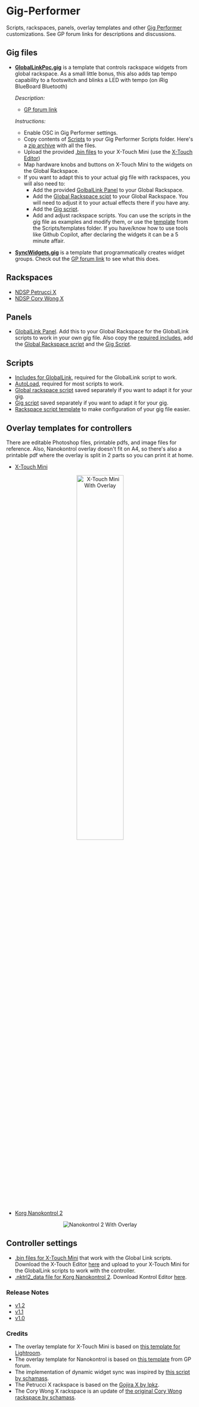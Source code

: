 <!-- markdownlint-disable MD007 -->
<!-- markdownlint-disable MD033 -->
# Gig-Performer

Scripts, rackspaces, panels, overlay templates and other [Gig Performer](https://gigperformer.com/) customizations. See GP forum links for descriptions and discussions.

## Gig files

- [**GlobalLinkPoc.gig**](bin/globallink_gig.zip) is a template that controls rackspace widgets from global rackspace. As a small little bonus, this also adds tap tempo capability to a footswitch and blinks a LED with tempo (on iRig BlueBoard Bluetooth)

    *Description:*

  - [GP forum link](https://community.gigperformer.com/t/20563)

  *Instructions:*

    - Enable OSC in Gig Performer settings.
    - Copy contents of [Scripts](Scripts/) to your Gig Performer Scripts folder. Here's a [zip archive](bin/globallink_scripts.zip) with all the files.
    - Upload the provided [.bin files](Controllers/Settings/X-Touch%20Mini) to your X-Touch Mini (use the [X-Touch Editor](https://www.behringer.com/product.html?modelCode=0808-AAF))
    - Map hardware knobs and buttons on X-Touch Mini to the widgets on the Global Rackspace.
    - If you want to adapt this to your actual gig file with rackspaces, you will also need to:
      - Add the provided [GolbalLink Panel](bin/globallink_panel.zip) to your Global Rackspace.
      - Add the [Global Rackspace scipt](Scripts/gl_global_rack.gpscript) to your Global Rackspace. You will need to adjust it to your actual effects there if you have any.
      - Add the [Gig script](Scripts/gl_gig.gpscript).
      - Add and adjust rackspace scripts. You can use the scripts in the gig file as examples and modify them, or use the [template](Scripts/templates/gl_rs_template.gpscript) from the Scripts/templates folder. If you have/know how to use tools like Github Copilot, after declaring the widgets it can be a 5 minute affair.

- [**SyncWidgets.gig**](bin/syncwidgets_gig.zip) is a template that programmatically creates widget groups. Check out the [GP forum link](https://community.gigperformer.com/t/assignable-widget-groups-with-a-gig-file-and-examples/20754) to see what this does.

## Rackspaces

- [NDSP Petrucci X](bin/petrucci_x_rack.zip)
- [NDSP Cory Wong X](bin/corywong_x_rack.zip)
<!-- - [NDSP Tom Morello]() (coming soon)
- [Global rackspace]() (coming soon) -->

## Panels

- [GlobalLink Panel](bin/globallink_panel.zip). Add this to your Global Rackspace for the GlobalLink scripts to work in your own gig file. Also copy the [required includes](Scripts/includes), add the [Global Rackspace script](Scripts/gl_global_rack.gpscript) and the [Gig Script](Scripts/gl_gig.gpscript).

## Scripts

- [Includes for GlobalLink](Scripts/includes), required for the GlobalLink script to work.
- [AutoLoad](Scripts/AutoLoad), required for most scripts to work.
- [Global rackspace script](Scripts/gl_global_rack.gpscript) saved separately if you want to adapt it for your gig.
- [Gig script](Scripts/gl_gig.gpscript) saved separately if you want to adapt it for your gig.
- [Rackspace script template](Scripts/templates/gl_rs_template.gpscript) to make configuration of your gig file easier.

## Overlay templates for controllers

There are editable Photoshop files, printable pdfs, and image files for reference. Also, Nanokontrol overlay doesn't fit on A4, so there's also a printable pdf where the overlay is split in 2 parts so you can print it at home.

- [X-Touch Mini](Controllers/Overlays/X-Touch%20Mini)

<div style="text-align: center">
<img src="./Controllers/Overlays/X-Touch%20Mini/gl%20overlay%20x-touch%20mini%204.png" alt="X-Touch Mini With Overlay" style="width: 50%">
</div>

- [Korg Nanokontrol 2](Controllers/Overlays/Nanokontrol%202)

<div style="text-align: center">
<img src ="./Controllers/Overlays/Nanokontrol%202/nanoKONTROL2-Skin-ver-10.png" alt = "Nanokontrol 2 With Overlay">
</div>

## Controller settings

- [.bin files for X-Touch Mini](Controllers/Settings/X-Touch%20Mini) that work with the Global Link scripts. Download the X-Touch Editor [here](https://www.behringer.com/product.html?modelCode=0808-AAF) and upload to your X-Touch Mini for the GlobalLink scripts to work with the controller.
- [.nktrl2_data file for Korg Nanokontrol 2](Controllers/Settings/Nanokontrol%202/nanokontrol2%20default.nktrl2_data). Download Kontrol Editor [here](https://www.korg.com/us/support/download/software/1/133/1355/).

### Release Notes

- [v1.2](RELEASE_NOTES.md#version-12)
- [v1.1](RELEASE_NOTES.md#version-11)
- [v1.0](RELEASE_NOTES.md#version-10)

### Credits

- The overlay template for X-Touch Mini is based on [this template for Lightroom](https://drive.google.com/uc?export=download&id=1ETpBydF9yPbNrgkYw7VU5eQ0otGsZAkH).
- The overlay template for Nanokontrol is based on [this template](https://community.gigperformer.com/t/nanokontrol-2-skin-template-for-you/13095) from GP forum.
- The implementation of dynamic widget sync was inspired by [this script by schamass](https://community.gigperformer.com/t/move-multiple-faders-relatively-with-one-single-knob-dca-like/10757).
- The Petrucci X rackspace is based on the [Gojira X by Ipkz](https://community.gigperformer.com/t/rackspace-ndsp-gojira-x-complete/17694).
- The Cory Wong X rackspace is an update of [the original Cory Wong rackspace by schamass](https://community.gigperformer.com/t/gig-ndsp-archetype-cory-wong-complete/12737).
